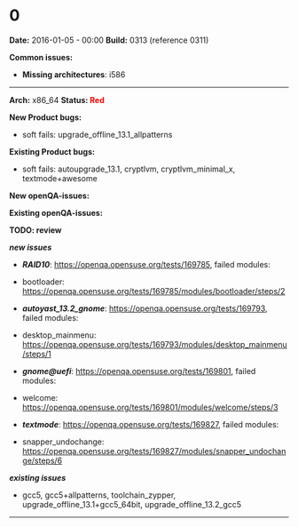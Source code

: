 # 0


**Date:** 2016-01-05 - 00:00
**Build:** 0313 (reference 0311)

**Common issues:**
 * **Missing architectures**: i586
<hr>

**Arch:** x86_64
**Status: <font color="red">Red</font>**

**New Product bugs:**


* soft fails: upgrade_offline_13.1_allpatterns


**Existing Product bugs:**


* soft fails: autoupgrade_13.1, cryptlvm, cryptlvm_minimal_x, textmode+awesome


**New openQA-issues:**



**Existing openQA-issues:**



**TODO: review**

***new issues***

* ***RAID10***: https://openqa.opensuse.org/tests/169785, failed modules:
 * bootloader: https://openqa.opensuse.org/tests/169785/modules/bootloader/steps/2

* ***autoyast_13.2_gnome***: https://openqa.opensuse.org/tests/169793, failed modules:
 * desktop_mainmenu: https://openqa.opensuse.org/tests/169793/modules/desktop_mainmenu/steps/1

* ***gnome@uefi***: https://openqa.opensuse.org/tests/169801, failed modules:
 * welcome: https://openqa.opensuse.org/tests/169801/modules/welcome/steps/3

* ***textmode***: https://openqa.opensuse.org/tests/169827, failed modules:
 * snapper_undochange: https://openqa.opensuse.org/tests/169827/modules/snapper_undochange/steps/6


***existing issues***

* gcc5, gcc5+allpatterns, toolchain_zypper, upgrade_offline_13.1+gcc5_64bit, upgrade_offline_13.2_gcc5


---
